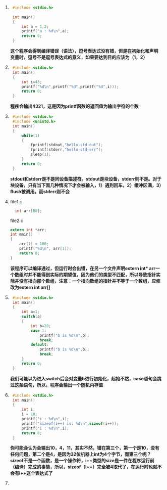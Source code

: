 1. ``` c
    #include <stdio.h>
    
    int main()
    {
        int a = 1,2;
        printf("a : %d\n",a);
        return 0;
    }
    ```

    **这个程序会得到编译错误（语法），逗号表达式没有错，但是在初始化和声明变量时，逗号不是逗号表达式的意义，如果要达到目的应该为（1，2）**

    
    
2. ``` c
    #include <stdio.h>
    int main()
    {
        int i=43;
        printf("%d\n",printf("%d",printf("%d",i)));
        return 0;
    }
    ```

    **程序会输出4321，这是因为printf函数的返回值为输出字符的个数**

    
    
3. ``` c
    #include <stdio.h>
    #include <unistd.h>
    int main()  
    {
        while(1)
        {
            fprintf(stdout,"hello-std-out");
            fprintf(stderr,"hello-std-err");
            sleep(1);
        }
        return 0;
    }
    ```

    **stdout和stderr是不是同设备描述符。stdout是块设备，stderr则不是。对于块设备，只有当下面几种情况下才会被输入，1）遇到回车，2）缓冲区满，3）flush被调用。而stderr则不会**

    
    
4. file1.c

    ``` c
      int arr[80];
    ```

    file2.c

    ``` c
    extern int *arr;
    int main()  
    {      
        arr[1] = 100;
        printf("%d\n", arr[1]);
        return 0;  
    }
    ```

    **该程序可以编译通过，但运行时会出错，在另一个文件声明extern int\* arr一个数组时并不能得到实际的期望值，因为他们的类型不匹配，所以导致指针实际并没有指向那个数组，注意：一个指向数组的指针并不等于一个数组，应修改为extern int arr[]**

    

5. ``` c
    #include <stdio.h>
    int main()  
    {      
        int a=1;      
        switch(a)      
        {   
            int b=20;          
            case 1: 
                printf("b is %d\n",b);
                break;
            default:
                printf("b is %d\n",b);
                break;
        }
        return 0;
    }
    ```

    **我们可能以为进入switch后会对变量b进行初始化，起始不然，case语句会跳过这条语句，所以，程序会输出一个随机内存值**

    
    
6. ``` c
    #include <stdio.h>
    int main()  
    {
        int i;
        i = 10;
        printf("i : %d\n",i);
        printf("sizeof(i++) is: %d\n",sizeof(i++));
        printf("i : %d\n",i);
        return 0;
    }
    ```

    **你可能会认为会输出10，4，11，其实不然，错在第三个，第一个是10，没有任何问题，第二个是4，是因为32位机器上int为4个字节，而第三个呢？sizeof不是一个函数，是一个操作符，i++类型的size是一件在程序运行前（编译）完成的事情，所以，sizeof（i++）完全被4取代了，在运行时也就不会有i++这个表达式了**

    
    
7. 

